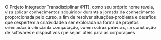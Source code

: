 O Projeto Integrador Transdisciplinar (PIT), como seu próprio nome revela, visa aplicar conhecimentos adquiridos durante a jornada de conhecimento proporcionada pelo curso, a fim de resolver situações-problema e desafios que despertem a criatividade a ser explorada na forma de projetos orientados à ciência da computação, ou em outras palavras, na construção de softwares e dispositivos que sejam úteis para as corporações

